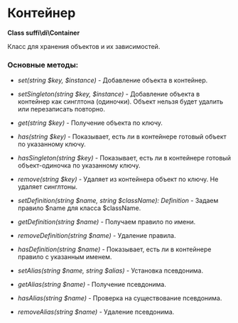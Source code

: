 Контейнер
=========

**Class suffi\di\Container**

Класс для хранения объектов и их зависимостей.

### Основные методы:

* _set(string $key, $instance)_ - Добавление объекта в контейнер.

* _setSingleton(string $key, $instance)_ - Добавление объекта в контейнер как синглтона (одиночки). Объект нельзя будет удалить или перезаписать повторно.

* _get(string $key)_ - Получение объекта по ключу.

* _has(string $key)_ - Показывает, есть ли в контейнере готовый объект по указанному ключу.

* _hasSingleton(string $key)_ - Показывает, есть ли в контейнере готовый объект-одиночка по указанному ключу.

* _remove(string $key)_ - Удаляет из контейнера объект по ключу. Не удаляет синглтоны.

* _setDefinition(string $name, string $className): Definition_ - Задаем правило $name для класса $className.

* _getDefinition(string $name)_ - Получаем правило по имени.

* _removeDefinition(string $name)_ - Удаление правила.

* _hasDefinition(string $name)_ - Показывает, есть ли в контейнере правило с указанным именем.

* _setAlias(string $name, string $alias)_ - Установка псевдонима.

* _getAlias(string $name)_ - Получение псевдонима.

* _hasAlias(string $name)_ - Проверка на существование псевдонима.

* _removeAlias(string $name)_ - Удаление псевдонима.